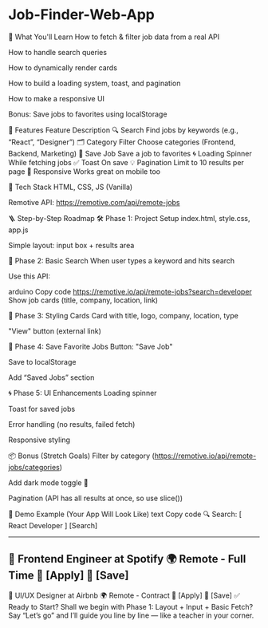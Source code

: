# Job-Finder-Web-App

🧠 What You'll Learn
How to fetch & filter job data from a real API

How to handle search queries

How to dynamically render cards

How to build a loading system, toast, and pagination

How to make a responsive UI

Bonus: Save jobs to favorites using localStorage

🎯 Features
Feature	Description
🔍 Search	Find jobs by keywords (e.g., “React”, “Designer”)
🗂 Category Filter	Choose categories (Frontend, Backend, Marketing)
💾 Save Job	Save a job to favorites
🌀 Loading Spinner	While fetching jobs
✅ Toast	On save
💡 Pagination	Limit to 10 results per page
📱 Responsive	Works great on mobile too

🧱 Tech Stack
HTML, CSS, JS (Vanilla)

Remotive API: https://remotive.com/api/remote-jobs

🪜 Step-by-Step Roadmap
🛠️ Phase 1: Project Setup
index.html, style.css, app.js

Simple layout: input box + results area

🔎 Phase 2: Basic Search
When user types a keyword and hits search

Use this API:

arduino
Copy code
https://remotive.io/api/remote-jobs?search=developer
Show job cards (title, company, location, link)

🎨 Phase 3: Styling Cards
Card with title, logo, company, location, type

"View" button (external link)

💾 Phase 4: Save Favorite Jobs
Button: "Save Job"

Save to localStorage

Add “Saved Jobs” section

🌀 Phase 5: UI Enhancements
Loading spinner

Toast for saved jobs

Error handling (no results, failed fetch)

Responsive styling

📦 Bonus (Stretch Goals)
Filter by category (https://remotive.io/api/remote-jobs/categories)

Add dark mode toggle 🌙

Pagination (API has all results at once, so use slice())

🤩 Demo Example (Your App Will Look Like)
text
Copy code
🔍 Search: [ React Developer ]
[Search]

----------------------------
🔹 Frontend Engineer at Spotify
🌍 Remote - Full Time
📍 [Apply]   💾 [Save]
----------------------------
🔹 UI/UX Designer at Airbnb
🌍 Remote - Contract
📍 [Apply]   💾 [Save]
✅ Ready to Start?
Shall we begin with Phase 1: Layout + Input + Basic Fetch?
Say “Let’s go” and I’ll guide you line by line — like a teacher in your corner.







